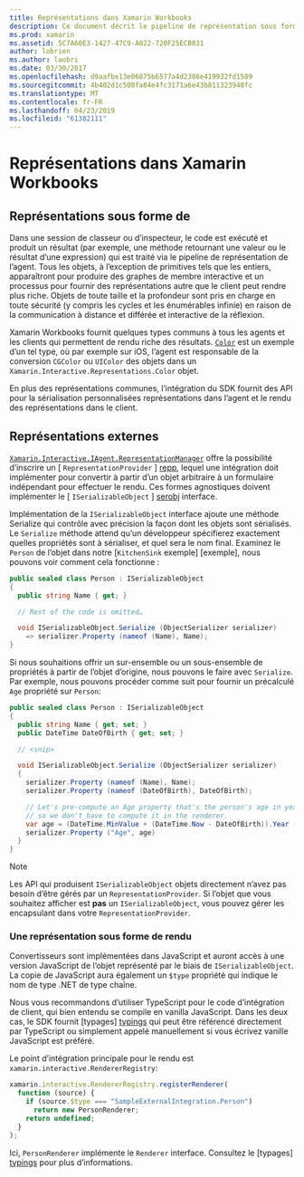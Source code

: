 ```yaml
---
title: Représentations dans Xamarin Workbooks
description: Ce document décrit le pipeline de représentation sous forme de Xamarin Workbooks, ce qui permet le rendu des résultats riches pour tout code qui retourne une valeur.
ms.prod: xamarin
ms.assetid: 5C7A60E3-1427-47C9-A022-720F25ECB031
author: lobrien
ms.author: laobri
ms.date: 03/30/2017
ms.openlocfilehash: d9aafbe13e06875b6577a4d2308e419932fd1589
ms.sourcegitcommit: 4b402d1c508fa84e4fc3171a6e43b811323948fc
ms.translationtype: MT
ms.contentlocale: fr-FR
ms.lasthandoff: 04/23/2019
ms.locfileid: "61382111"
---
```

# <a name="representations-in-xamarin-workbooks"></a>Représentations dans Xamarin Workbooks

## <a name="representations"></a>Représentations sous forme de

Dans une session de classeur ou d’inspecteur, le code est exécuté et produit un résultat (par exemple, une méthode retournant une valeur ou le résultat d’une expression) qui est traité via le pipeline de représentation de l’agent. Tous les objets, à l’exception de primitives tels que les entiers, apparaîtront pour produire des graphes de membre interactive et un processus pour fournir des représentations autre que le client peut rendre plus riche. Objets de toute taille et la profondeur sont pris en charge en toute sécurité (y compris les cycles et les énumérables infinie) en raison de la communication à distance et différée et interactive de la réflexion.

Xamarin Workbooks fournit quelques types communs à tous les agents et les clients qui permettent de rendu riche des résultats. [`Color`][xir-color] est un exemple d’un tel type, où par exemple sur iOS, l’agent est responsable de la conversion `CGColor` ou `UIColor` des objets dans un `Xamarin.Interactive.Representations.Color` objet.

En plus des représentations communes, l’intégration du SDK fournit des API pour la sérialisation personnalisées représentations dans l’agent et le rendu des représentations dans le client.

## <a name="external-representations"></a>Représentations externes

[`Xamarin.Interactive.IAgent.RepresentationManager`][repman] offre la possibilité d’inscrire un [ `RepresentationProvider` ] [ repp], lequel une intégration doit implémenter pour convertir à partir d’un objet arbitraire à un formulaire indépendant pour effectuer le rendu. Ces formes agnostiques doivent implémenter le [ `ISerializableObject` ] [ serobj] interface.

Implémentation de la `ISerializableObject` interface ajoute une méthode Serialize qui contrôle avec précision la façon dont les objets sont sérialisés. Le `Serialize` méthode attend qu’un développeur spécifierez exactement quelles propriétés sont à sérialiser, et quel sera le nom final. Examinez le `Person` de l’objet dans notre [`KitchenSink` exemple] [exemple], nous pouvons voir comment cela fonctionne :

```csharp
public sealed class Person : ISerializableObject
{
  public string Name { get; }

  // Rest of the code is omitted…

  void ISerializableObject.Serialize (ObjectSerializer serializer)
    => serializer.Property (nameof (Name), Name);
}
```

Si nous souhaitions offrir un sur-ensemble ou un sous-ensemble de propriétés à partir de l’objet d’origine, nous pouvons le faire avec `Serialize`. Par exemple, nous pouvons procéder comme suit pour fournir un précalculé `Age` propriété sur `Person`:

```csharp
public sealed class Person : ISerializableObject
{
  public string Name { get; set; }
  public DateTime DateOfBirth { get; set; }

  // <snip>

  void ISerializableObject.Serialize (ObjectSerializer serializer)
  {
    serializer.Property (nameof (Name), Name);
    serializer.Property (nameof (DateOfBirth), DateOfBirth);

    // Let's pre-compute an Age property that's the person's age in years,
    // so we don't have to compute it in the renderer.
    var age = (DateTime.MinValue + (DateTime.Now - DateOfBirth)).Year - 1;
    serializer.Property ("Age", age)
  }
}
```

> [!NOTE]
> Les API qui produisent `ISerializableObject` objets directement n’avez pas besoin d’être gérés par un `RepresentationProvider`. Si l’objet que vous souhaitez afficher est **pas** un `ISerializableObject`, vous pouvez gérer les encapsulant dans votre `RepresentationProvider`.

### <a name="rendering-a-representation"></a>Une représentation sous forme de rendu

Convertisseurs sont implémentées dans JavaScript et auront accès à une version JavaScript de l’objet représenté par le biais de `ISerializableObject`. La copie de JavaScript aura également un `$type` propriété qui indique le nom de type .NET de type chaîne.

Nous vous recommandons d’utiliser TypeScript pour le code d’intégration de client, qui bien entendu se compile en vanilla JavaScript. Dans les deux cas, le SDK fournit [typages] [ typings] qui peut être référencé directement par TypeScript ou simplement appelé manuellement si vous écrivez vanille JavaScript est préféré.

Le point d’intégration principale pour le rendu est `xamarin.interactive.RendererRegistry`:

```js
xamarin.interactive.RendererRegistry.registerRenderer(
  function (source) {
    if (source.$type === "SampleExternalIntegration.Person")
      return new PersonRenderer;
    return undefined;
  }
);
```

Ici, `PersonRenderer` implémente le `Renderer` interface. Consultez le [typages] [ typings] pour plus d’informations.

[typings]: https://github.com/xamarin/Workbooks/blob/master/SDK/typings/xamarin-interactive.d.ts
[xir-color]: https://developer.xamarin.com/api/type/Xamarin.Interactive.Representations.Color/
[repman]: https://developer.xamarin.com/api/type/Xamarin.Interactive.Representations.IRepresentationManager/
[repp]: https://developer.xamarin.com/api/type/Xamarin.Interactive.Representations.RepresentationProvider/
[serobj]: https://developer.xamarin.com/api/type/Xamarin.Interactive.Serialization.ISerializableObject/
